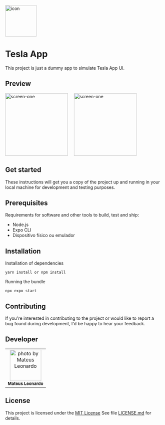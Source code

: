 <img src="https://github.com/mateusmatosleonardo/tesla-app-UI/assets/73812069/5b58a0c8-83fb-4e74-9ad6-858e21c51f9a" width="100px;" alt="icon"/>

# Tesla App

This project is just a dummy app to simulate Tesla App UI.

## Preview
<img src="https://github.com/mateusmatosleonardo/tesla-app-UI/assets/73812069/6543dd1d-aff0-4a35-b229-bcf482d7e49f" width="200px;" alt="screen-one"/>
&nbsp;
&nbsp;
<img src="https://github.com/mateusmatosleonardo/tesla-app-UI/assets/73812069/cd4bdcb6-3a69-4f6b-8a94-d34e3f82fb27" width="200px;" alt="screen-one"/>

## Get started

These instructions will get you a copy of the project up and running in
your local machine for development and testing purposes.

## Prerequisites

Requirements for software and other tools to build, test and ship:
- Node.js
- Expo CLI
- Dispositivo físico ou emulador

## Installation

Installation of dependencies

    yarn install or npm install

Running the bundle

    npx expo start

## Contributing

If you're interested in contributing to the project or would like to report a bug found during development, I'd be happy to hear your feedback.

## Developer

<table>
  <tr>
    <td align="center">
      <a href="#">
        <img src="https://avatars.githubusercontent.com/u/73812069?v=4" width="100px;" alt="photo by Mateus Leonardo"/><br>
        <sub>
          <b>Mateus Leonardo</b>
        </sub>
      </a>
    </td>
  </tr>
</table>

## License

This project is licensed under the [MIT License](LICENSE.md)
See file [LICENSE.md](LICENSE.md) for
details.
